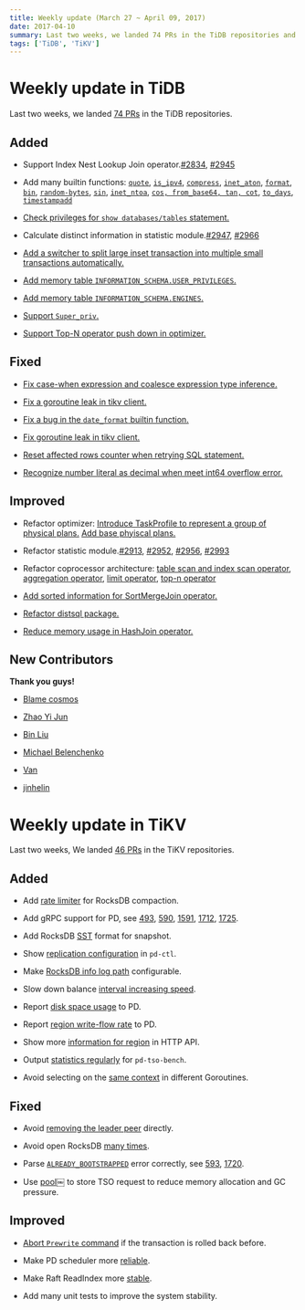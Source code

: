 ```yaml
---
title: Weekly update (March 27 ~ April 09, 2017)
date: 2017-04-10
summary: Last two weeks, we landed 74 PRs in the TiDB repositories and 46 PRs in the TiKV repositories.
tags: ['TiDB', 'TiKV']
---
```


# Weekly update in TiDB

Last two weeks, we landed [74 PRs](https://github.com/pingcap/tidb/pulls?utf8=%E2%9C%93&q=is%3Apr%20is%3Amerged%20merged%3A2017-03-27..2017-04-09%20) in the TiDB repositories.

## Added

* Support Index Nest Lookup Join operator.[#2834](https://github.com/pingcap/tidb/pull/2834), [#2945](https://github.com/pingcap/tidb/pull/2945)

* Add many builtin functions: [`quote`](https://github.com/pingcap/tidb/pull/2845), [`is_ipv4`](https://github.com/pingcap/tidb/pull/2864), [`compress`](https://github.com/pingcap/tidb/pull/2879), [`inet_aton`](https://github.com/pingcap/tidb/pull/2882), [`format`](https://github.com/pingcap/tidb/pull/2883), [`bin`](https://github.com/pingcap/tidb/pull/2924 ), [`random-bytes`](https://github.com/pingcap/tidb/pull/2927), [`sin`](https://github.com/pingcap/tidb/pull/2885), [`inet_ntoa`](https://github.com/pingcap/tidb/pull/2887), [`cos, from_base64, tan, cot`](https://github.com/pingcap/tidb/pull/2977), [`to_days`](https://github.com/pingcap/tidb/pull/2983), [`timestampadd`](https://github.com/pingcap/tidb/pull/2992)

* [Check privileges for `show databases/tables` statement.](https://github.com/pingcap/tidb/pull/2934)

* Calculate distinct information in statistic module.[#2947](https://github.com/pingcap/tidb/pull/2947), [#2966](https://github.com/pingcap/tidb/pull/2966)

* [Add a switcher to split large inset transaction into multiple small transactions automatically.](https://github.com/pingcap/tidb/pull/2958)

* [Add memory table `INFORMATION_SCHEMA.USER_PRIVILEGES`.](https://github.com/pingcap/tidb/pull/2963)

* [Add memory table `INFORMATION_SCHEMA.ENGINES`.](https://github.com/pingcap/tidb/pull/2988)

* [Support `Super_priv`.](https://github.com/pingcap/tidb/pull/2990)

* [Support Top-N operator push down in optimizer.](https://github.com/pingcap/tidb/pull/2997)


## Fixed

* [Fix case-when expression and coalesce expression type inference.](https://github.com/pingcap/tidb/pull/2918)

* [Fix a goroutine leak in tikv client.](https://github.com/pingcap/tidb/pull/2925)

* [Fix a bug in the `date_format` builtin function.](https://github.com/pingcap/tidb/pull/2908)

* [Fix goroutine leak in tikv client.](https://github.com/pingcap/tidb/pull/2921)

* [Reset affected rows counter when retrying SQL statement.](https://github.com/pingcap/tidb/pull/2949)

* [Recognize number literal as decimal when meet int64 overflow error.](https://github.com/pingcap/tidb/pull/2954)


## Improved

* Refactor optimizer: [Introduce TaskProfile to represent a group of physical plans.](https://github.com/pingcap/tidb/pull/2902) [Add base phyiscal plans.](https://github.com/pingcap/tidb/pull/2975)

* Refactor statistic module.[#2913](https://github.com/pingcap/tidb/pull/2913), [#2952](https://github.com/pingcap/tidb/pull/2952), [#2956](https://github.com/pingcap/tidb/pull/2956), [#2993](https://github.com/pingcap/tidb/pull/2993)

* Refactor coprocessor architecture: [table scan and index scan operator](https://github.com/pingcap/tidb/pull/2930), [aggregation operator](https://github.com/pingcap/tidb/pull/2970), [limit operator](https://github.com/pingcap/tidb/pull/3004), [top-n operator](https://github.com/pingcap/tidb/pull/3008)

* [Add sorted information for SortMergeJoin operator.](https://github.com/pingcap/tidb/pull/2931)

* [Refactor distsql package.](https://github.com/pingcap/tidb/pull/2942)

* [Reduce memory usage in HashJoin operator.](https://github.com/pingcap/tidb/pull/2957)


## New Contributors

**Thank you guys!**

* [Blame cosmos](https://github.com/kiroInn)

* [Zhao Yi Jun](https://github.com/ariesdevil)

* [Bin Liu](https://github.com/liubin)

* [Michael Belenchenko](https://github.com/Tratar)

* [Van](https://github.com/bom-d-van)

* [jinhelin](https://github.com/JinheLin)


# Weekly update in TiKV

Last two weeks, We landed [46 PRs](https://github.com/search?utf8=%E2%9C%93&q=repo%3Apingcap%2Ftikv+repo%3Apingcap%2Fpd+is%3Apr+is%3Amerged+merged%3A2017-03-26..2017-04-08&type=Issues) in the TiKV repositories.

## Added

* Add [rate limiter](https://github.com/pingcap/tikv/pull/1379) for RocksDB compaction.

* Add gRPC support for PD, see [493](https://github.com/pingcap/pd/pull/493), [590](https://github.com/pingcap/pd/pull/590), [1591](https://github.com/pingcap/tikv/pull/1591), [1712](https://github.com/pingcap/tikv/pull/1712), [1725](https://github.com/pingcap/tikv/pull/1725).

* Add RocksDB [SST](https://github.com/pingcap/tikv/pull/1618) format for snapshot.

* Show [replication configuration](https://github.com/pingcap/pd/pull/573) in `pd-ctl`. 

* Make [RocksDB info log path](https://github.com/pingcap/tikv/pull/1700) configurable. 

* Slow down balance [interval increasing speed](https://github.com/pingcap/pd/pull/585). 

* Report [disk space usage](https://github.com/pingcap/tikv/pull/1706) to PD.

* Report [region write-flow rate](https://github.com/pingcap/tikv/pull/1707) to PD.

* Show more [information for region](https://github.com/pingcap/pd/pull/589) in HTTP API.

* Output [statistics regularly](https://github.com/pingcap/pd/pull/597) for `pd-tso-bench`.

* Avoid selecting on the [same context](https://github.com/pingcap/pd/pull/604) in different Goroutines.

## Fixed

* Avoid [removing the leader peer](https://github.com/pingcap/pd/pull/580) directly. 

* Avoid open RocksDB [many times](https://github.com/pingcap/tikv/pull/1698). 

* Parse [`ALREADY_BOOTSTRAPPED`](#) error correctly, see [593](https://github.com/pingcap/pd/pull/593), [1720](https://github.com/pingcap/tikv/pull/1720).

* Use [pool](https://github.com/pingcap/pd/pull/608)￼ to store TSO request to reduce memory allocation and GC pressure.

## Improved

* [Abort `Prewrite` command](https://github.com/pingcap/tikv/pull/1652) if the transaction is rolled back before. 

* Make PD scheduler more [reliable](https://github.com/pingcap/pd/pull/560). 

* Make Raft ReadIndex more [stable](https://github.com/pingcap/tikv/pull/1703).

* Add many unit tests to improve the system stability.
